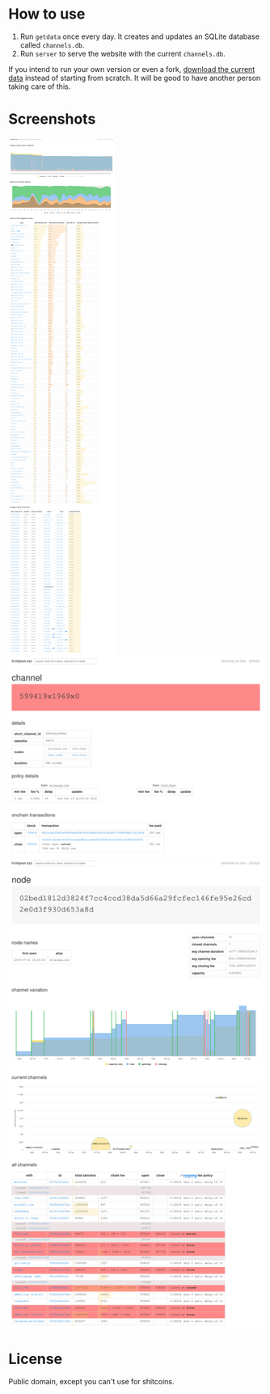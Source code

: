 How to use
==========

1. Run `getdata` once every day. It creates and updates an SQLite database called `channels.db`.
2. Run `server` to serve the website with the current `channels.db`.

If you intend to run your own version or even a fork, [download the current data](https://ln.bigsun.xyz/static/channels.db) instead of starting from scratch. It will be good to have another person taking care of this.

Screenshots
===========

![home](lnchannels-home.png)
![channel](lnchannels-channel.png)
![node](lnchannels-node.png)

License
=======

Public domain, except you can't use for shitcoins.
